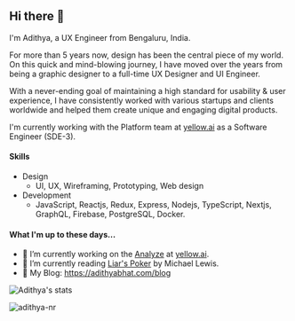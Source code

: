 ## Hi there 👋

<!--
**AdithyaBhat17/AdithyaBhat17** is a ✨ _special_ ✨ repository because its `README.md` (this file) appears on your GitHub profile.
-->

I'm Adithya, a UX Engineer from Bengaluru, India.  

For more than 5 years now, design has been the central piece of my world. On this quick and mind-blowing journey, I have moved over the years from being a graphic designer to a full-time UX Designer and UI Engineer.

With a never-ending goal of maintaining a high standard for usability & user experience, I have consistently worked with various startups and clients worldwide and helped them create unique and engaging digital products.

I'm currently working with the Platform team at [yellow.ai](https://yellow.ai) as a Software Engineer (SDE-3).

#### Skills

- Design
  - UI, UX, Wireframing, Prototyping, Web design
- Development
  - JavaScript, Reactjs, Redux, Express, Nodejs, TypeScript, Nextjs, GraphQL, Firebase, PostgreSQL, Docker.
  
#### What I'm up to these days...

- 🔭 I’m currently working on the [Analyze](https://yellow.ai/platform/analyze/) at [yellow.ai](https://yellow.ai/).
- 📖 I’m currently reading [Liar's Poker](https://www.goodreads.com/book/show/7865083-liar-s-poker) by Michael Lewis.
- 📑 My Blog: https://adithyabhat.com/blog

![Adithya's stats](https://github-readme-stats.vercel.app/api?username=adithya-nr&show_icons=true&hide_title=true&count_private=true)  

<img align="center" src="https://github-readme-stats.vercel.app/api/top-langs/?username=adithya-nr&hide=css,html" alt="adithya-nr" />
